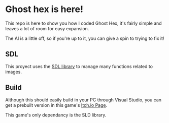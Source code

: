 # Ghost hex is here!

This repo is here to show you how I coded Ghost Hex, it's fairly simple and leaves a lot of room for easy expansion.

The AI is a little off, so if you're up to it, you can give a spin to trying to fix it!

## SDL

This proyect uses the [SDL library](https://github.com/libsdl-org) to manage many functions related to images.

## Build

Although this should easily build in your PC through Visual Studio, you can get a prebuilt version in this game's [Itch.io Page](https://smashed-tomatoes.itch.io/ghost-hex).

This game's only dependancy is the SLD library.
